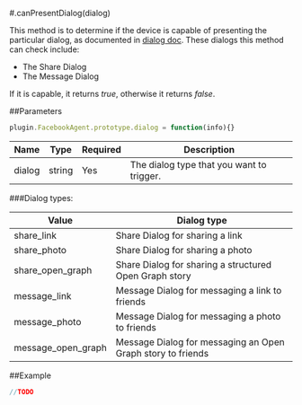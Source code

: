 #.canPresentDialog(dialog)

This method is to determine if the device is capable of presenting the particular dialog, as documented in [dialog doc](./dialog.md). These dialogs this method can check include:

- The Share Dialog
- The Message Dialog

If it is capable, it returns _true_, otherwise it returns _false_.

##Parameters

```javascript
plugin.FacebookAgent.prototype.dialog = function(info){}
```

|Name|Type|Required|Description|
|----|----|--------|-----------|
|dialog|string|Yes|The dialog type that you want to trigger.|

###Dialog types:

|Value|Dialog type|
|-----|-----------|
|share_link|Share Dialog for sharing a link|
|share_photo|Share Dialog for sharing a photo|
|share_open_graph|Share Dialog for sharing a structured Open Graph story|
|message_link|Message Dialog for messaging a link to friends|
|message_photo|Message Dialog for messaging a photo to friends|
|message_open_graph|Message Dialog for messaging an Open Graph story to friends|

##Example

```javascript
//TODO
```
